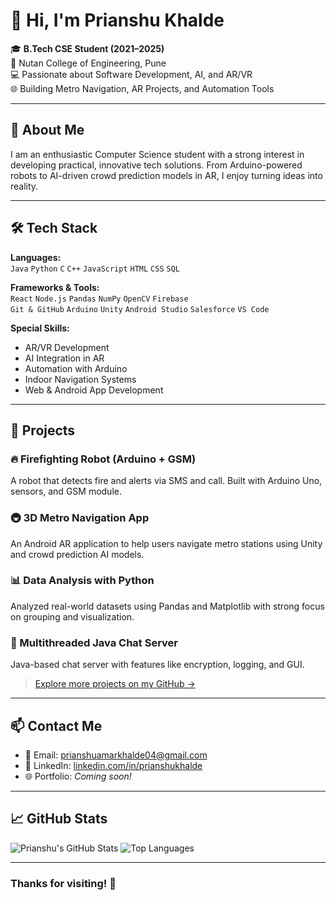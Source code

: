 # 👋 Hi, I'm Prianshu Khalde

🎓 **B.Tech CSE Student (2021–2025)**  
📍 Nutan College of Engineering, Pune  
💻 Passionate about Software Development, AI, and AR/VR  
🌐 Building Metro Navigation, AR Projects, and Automation Tools

---

## 🚀 About Me

I am an enthusiastic Computer Science student with a strong interest in developing practical, innovative tech solutions. From Arduino-powered robots to AI-driven crowd prediction models in AR, I enjoy turning ideas into reality.

---

## 🛠️ Tech Stack

**Languages:**  
`Java` `Python` `C` `C++` `JavaScript` `HTML` `CSS` `SQL`

**Frameworks & Tools:**  
`React` `Node.js` `Pandas` `NumPy` `OpenCV` `Firebase`  
`Git & GitHub` `Arduino` `Unity` `Android Studio` `Salesforce` `VS Code`

**Special Skills:**  
- AR/VR Development  
- AI Integration in AR  
- Automation with Arduino  
- Indoor Navigation Systems  
- Web & Android App Development

---

## 📌 Projects

### 🔥 Firefighting Robot (Arduino + GSM)
A robot that detects fire and alerts via SMS and call. Built with Arduino Uno, sensors, and GSM module.

### 🚇 3D Metro Navigation App
An Android AR application to help users navigate metro stations using Unity and crowd prediction AI models.

### 📊 Data Analysis with Python
Analyzed real-world datasets using Pandas and Matplotlib with strong focus on grouping and visualization.

### 💬 Multithreaded Java Chat Server
Java-based chat server with features like encryption, logging, and GUI.

> [Explore more projects on my GitHub →](https://github.com/prianshuamarkhalde?tab=repositories)

---

## 📫 Contact Me

- 📧 Email: [prianshuamarkhalde04@gmail.com](mailto:prianshuamarkhalde04@gmail.com)  
- 💼 LinkedIn: [linkedin.com/in/prianshukhalde](https://linkedin.com/in/prianshukhalde)  
- 🌐 Portfolio: *Coming soon!*

---

## 📈 GitHub Stats

![Prianshu's GitHub Stats](https://github-readme-stats.vercel.app/api?username=prianshuamarkhalde&show_icons=true&theme=tokyonight)
![Top Languages](https://github-readme-stats.vercel.app/api/top-langs/?username=prianshuamarkhalde&layout=compact&theme=tokyonight)

---

### Thanks for visiting! 🙏

